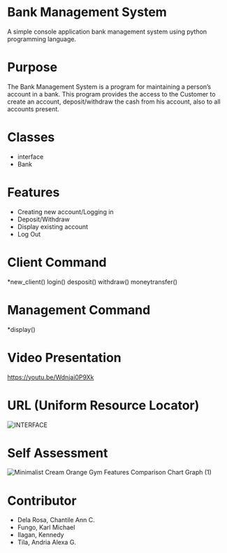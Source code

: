 # Bank Management System

A simple console application bank management system using python programming language.
 
# Purpose

The Bank Management System is a program for maintaining a person’s account in a bank. This program provides the access to the Customer to create an account, deposit/withdraw the cash from his account, also to all accounts present.

# Classes

* interface
* Bank

# Features

* Creating new account/Logging in 
* Deposit/Withdraw
* Display existing account
* Log Out

# Client Command
*new_client() login() desposit() withdraw() moneytransfer()

# Management Command
*display()

# Video Presentation

https://youtu.be/Wdnjai0P9Xk

# URL (Uniform Resource Locator)

![INTERFACE](https://user-images.githubusercontent.com/119095700/206994472-22b09b33-d120-4489-b12b-54f450be5b79.png)


# Self Assessment

![Minimalist Cream Orange Gym Features Comparison Chart Graph (1)](https://user-images.githubusercontent.com/119095700/206964022-58dc43da-5715-44b3-ae71-cf28721fbc2a.png)


# Contributor
* Dela Rosa, Chantile Ann C.
* Fungo, Karl Michael
* Ilagan, Kennedy
* Tila, Andria Alexa G.
